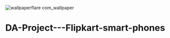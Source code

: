 ![wallpaperflare com_wallpaper](https://github.com/user-attachments/assets/f56ba2f5-df00-4cad-a1d0-90640e9ba464)
# DA-Project---Flipkart-smart-phones
